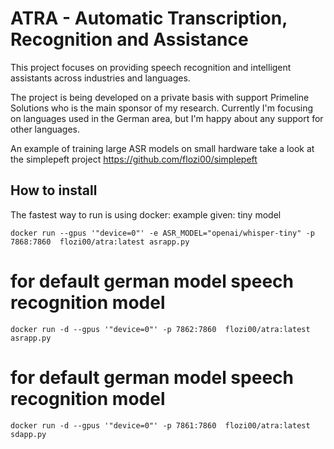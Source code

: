 # ATRA - Automatic Transcription, Recognition and Assistance

This project focuses on providing speech recognition and intelligent assistants across industries and languages.

The project is being developed on a private basis with support Primeline Solutions who is the main sponsor of my research.
Currently I'm focusing on languages used in the German area, but I'm happy about any support for other languages.

An example of training large ASR models on small hardware take a look at the simplepeft project https://github.com/flozi00/simplepeft 

## How to install
The fastest way to run is using docker:
example given:
tiny model

```
docker run --gpus '"device=0"' -e ASR_MODEL="openai/whisper-tiny" -p 7868:7860  flozi00/atra:latest asrapp.py
```

# for default german model speech recognition model
```
docker run -d --gpus '"device=0"' -p 7862:7860  flozi00/atra:latest asrapp.py
```

# for default german model speech recognition model
```
docker run -d --gpus '"device=0"' -p 7861:7860  flozi00/atra:latest sdapp.py
```